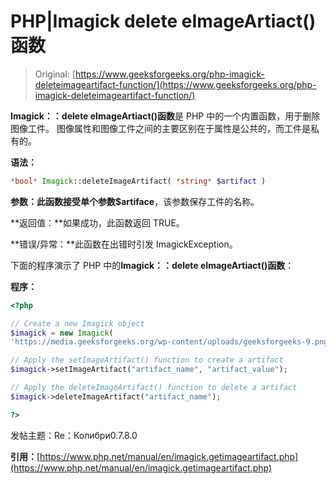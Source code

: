 # PHP|Imagick delete eImageArtiact()函数

> Original: [https://www.geeksforgeeks.org/php-imagick-deleteimageartifact-function/](https://www.geeksforgeeks.org/php-imagick-deleteimageartifact-function/)

**Imagick：：delete eImageArtiact()函数**是 PHP 中的一个内置函数，用于删除图像工件。 图像属性和图像工件之间的主要区别在于属性是公共的，而工件是私有的。

**语法：**

```php
*bool* Imagick::deleteImageArtifact( *string* $artifact )
```

**参数：**此函数接受单个参数**$artiface**，该参数保存工件的名称。

**返回值：**如果成功，此函数返回 TRUE。

**错误/异常：**此函数在出错时引发 ImagickException。

下面的程序演示了 PHP 中的**Imagick：：delete eImageArtiact()函数**：

**程序：**

```php
<?php

// Create a new Imagick object
$imagick = new Imagick(
'https://media.geeksforgeeks.org/wp-content/uploads/geeksforgeeks-9.png');

// Apply the setImageArtifact() function to create a artifact
$imagick->setImageArtifact("artifact_name", "artifact_value");

// Apply the deleteImageArtifact() function to delete a artifact
$imagick->deleteImageArtifact("artifact_name");

?>
```

发帖主题：Re：Колибри0.7.8.0

**引用：**[https://www.php.net/manual/en/imagick.getimageartifact.php](https://www.php.net/manual/en/imagick.getimageartifact.php)